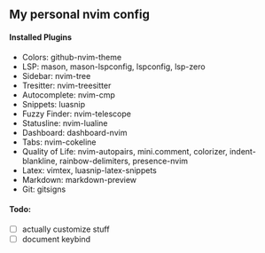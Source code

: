 ## My personal nvim config

#### Installed Plugins
- Colors: github-nvim-theme
- LSP: mason, mason-lspconfig, lspconfig, lsp-zero
- Sidebar: nvim-tree
- Tresitter: nvim-treesitter
- Autocomplete: nvim-cmp
- Snippets: luasnip
- Fuzzy Finder: nvim-telescope
- Statusline: nvim-lualine
- Dashboard: dashboard-nvim
- Tabs: nvim-cokeline
- Quality of Life: nvim-autopairs, mini.comment, colorizer, indent-blankline, rainbow-delimiters, presence-nvim
- Latex: vimtex, luasnip-latex-snippets
- Markdown: markdown-preview
- Git: gitsigns

#### Todo:
- [ ] actually customize stuff
- [ ] document keybind

